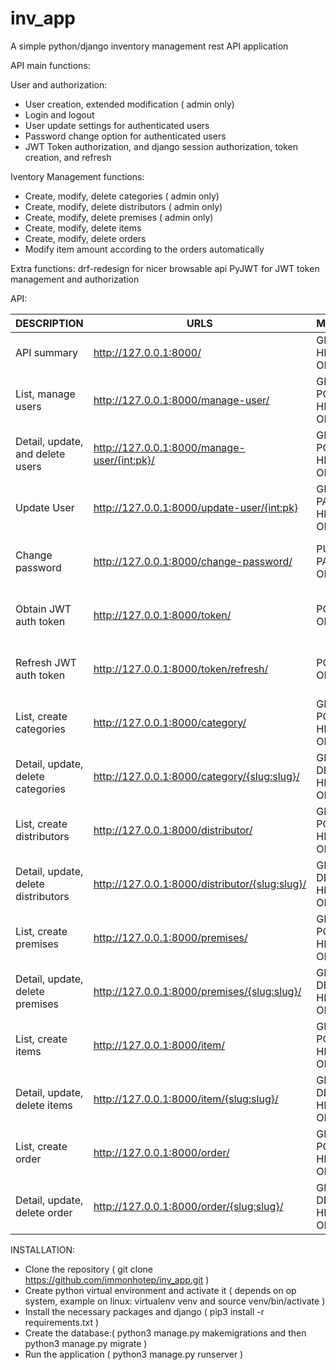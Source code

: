 # inv_app

A simple python/django inventory management rest API application

API main functions:

User and authorization:

- User creation, extended modification ( admin only)
- Login and logout
- User  update settings for authenticated users
- Password change option for  authenticated users
- JWT Token authorization, and django session authorization, token creation, and refresh

Iventory Management functions:

- Create, modify, delete categories  ( admin only)
- Create, modify, delete distributors ( admin only)
- Create, modify, delete premises  ( admin only)
- Create, modify, delete items
- Create, modify, delete orders 
- Modify item amount according to the orders automatically



Extra functions:
drf-redesign for nicer browsable api
PyJWT for JWT token management and authorization

API:

| DESCRIPTION                         | URLS                                           | METHODS                         | PERMISSIONS                                    |
| ----------------------------------- | ---------------------------------------------- | ------------------------------- | ---------------------------------------------- |
| API summary                         | http://127.0.0.1:8000/                         | GET, HEAD, OPTIONS              | for anybody                                    |
| List, manage users                  | http://127.0.0.1:8000/manage-user/             | GET, POST, HEAD, OPTIONS        | admin only, token or session required          | 
| Detail, update, and delete users    | http://127.0.0.1:8000/manage-user/{int:pk}/    | GET, POST, HEAD, OPTIONS        | admin only, token, or session required         | 
| Update User                         | http://127.0.0.1:8000/update-user/{int:pk}     | GET, PUT, PATCH, HEAD, OPTIONS  | authenticated users, token or session required | 
| Change password                     | http://127.0.0.1:8000/change-password/         | PUT, PATCH, OPTIONS             | authenticated users, token or session required | 
| Obtain JWT auth token               | http://127.0.0.1:8000/token/                   | POST, OPTIONS                   | for anybody, user and password will require    |
| Refresh JWT auth token              | http://127.0.0.1:8000/token/refresh/           | POST, OPTIONS                   | for anybody, valid refress token will require  | 
| List, create categories             | http://127.0.0.1:8000/category/                | GET, POST, HEAD, OPTIONS        | admin only, token or session required          | 
| Detail, update, delete categories   | http://127.0.0.1:8000/category/{slug:slug}/    | GET, PUT, DELETE, HEAD, OPTIONS | admin only, token or session required          | 
| List, create distributors           | http://127.0.0.1:8000/distributor/             | GET, POST, HEAD, OPTIONS        | admin only, token or session required          | 
| Detail, update, delete distributors | http://127.0.0.1:8000/distributor/{slug:slug}/ | GET, PUT, DELETE, HEAD, OPTIONS | admin only, token or session required          |
| List, create premises               | http://127.0.0.1:8000/premises/                | GET, POST, HEAD, OPTIONS        | admin only, token or session required          |
| Detail, update, delete premises     | http://127.0.0.1:8000/premises/{slug:slug}/    | GET, PUT, DELETE, HEAD, OPTIONS | admin only, token or session required          | 
| List, create items                  | http://127.0.0.1:8000/item/                    | GET, POST, HEAD, OPTIONS        | authenticated users, token or session required |
| Detail, update, delete items        | http://127.0.0.1:8000/item/{slug:slug}/        | GET, PUT, DELETE, HEAD, OPTIONS | authenticated users, token or session required | 
| List, create order                  | http://127.0.0.1:8000/order/                   | GET, POST, HEAD, OPTIONS        | authenticated users, token or session required |
| Detail, update, delete order        | http://127.0.0.1:8000/order/{slug:slug}/       | GET, PUT, DELETE, HEAD, OPTIONS | authenticated users, token or session required | 



INSTALLATION:

- Clone the repository  ( git clone https://github.com/immonhotep/inv_app.git )
- Create python virtual environment and activate it ( depends on op system, example on linux: virtualenv venv  and source venv/bin/activate )
- Install the necessary packages and django  ( pip3 install -r requirements.txt )
- Create the database:( python3 manage.py makemigrations and then python3 manage.py migrate )
- Run the application ( python3 manage.py runserver )





